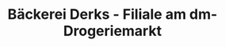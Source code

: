 ---
title: "Bäckerei Derks - Filiale am dm-Drogeriemarkt"
url: /kranenburg/baeckerei-derks-filiale-am-dm-drogeriemarkt/
shop: Bäckerei
---